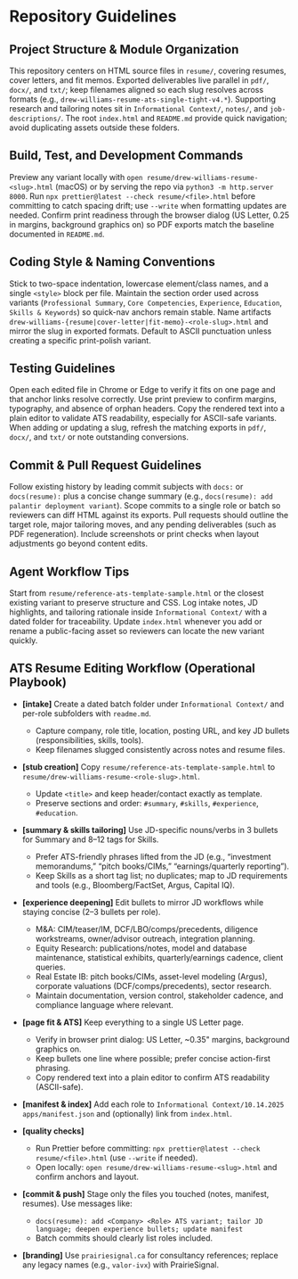 # Repository Guidelines

## Project Structure & Module Organization

This repository centers on HTML source files in `resume/`, covering resumes, cover letters, and fit memos. Exported deliverables live parallel in `pdf/`, `docx/`, and `txt/`; keep filenames aligned so each slug resolves across formats (e.g., `drew-williams-resume-ats-single-tight-v4.*`). Supporting research and tailoring notes sit in `Informational Context/`, `notes/`, and `job-descriptions/`. The root `index.html` and `README.md` provide quick navigation; avoid duplicating assets outside these folders.

## Build, Test, and Development Commands

Preview any variant locally with `open resume/drew-williams-resume-<slug>.html` (macOS) or by serving the repo via `python3 -m http.server 8000`. Run `npx prettier@latest --check resume/<file>.html` before committing to catch spacing drift; use `--write` when formatting updates are needed. Confirm print readiness through the browser dialog (US Letter, 0.25 in margins, background graphics on) so PDF exports match the baseline documented in `README.md`.

## Coding Style & Naming Conventions

Stick to two-space indentation, lowercase element/class names, and a single `<style>` block per file. Maintain the section order used across variants (`Professional Summary`, `Core Competencies`, `Experience`, `Education`, `Skills & Keywords`) so quick-nav anchors remain stable. Name artifacts `drew-williams-{resume|cover-letter|fit-memo}-<role-slug>.html` and mirror the slug in exported formats. Default to ASCII punctuation unless creating a specific print-polish variant.

## Testing Guidelines

Open each edited file in Chrome or Edge to verify it fits on one page and that anchor links resolve correctly. Use print preview to confirm margins, typography, and absence of orphan headers. Copy the rendered text into a plain editor to validate ATS readability, especially for ASCII-safe variants. When adding or updating a slug, refresh the matching exports in `pdf/`, `docx/`, and `txt/` or note outstanding conversions.

## Commit & Pull Request Guidelines

Follow existing history by leading commit subjects with `docs:` or `docs(resume):` plus a concise change summary (e.g., `docs(resume): add palantir deployment variant`). Scope commits to a single role or batch so reviewers can diff HTML against its exports. Pull requests should outline the target role, major tailoring moves, and any pending deliverables (such as PDF regeneration). Include screenshots or print checks when layout adjustments go beyond content edits.

## Agent Workflow Tips

Start from `resume/reference-ats-template-sample.html` or the closest existing variant to preserve structure and CSS. Log intake notes, JD highlights, and tailoring rationale inside `Informational Context/` with a dated folder for traceability. Update `index.html` whenever you add or rename a public-facing asset so reviewers can locate the new variant quickly.

## ATS Resume Editing Workflow (Operational Playbook)

- **[intake]** Create a dated batch folder under `Informational Context/` and per-role subfolders with `readme.md`.
  - Capture company, role title, location, posting URL, and key JD bullets (responsibilities, skills, tools).
  - Keep filenames slugged consistently across notes and resume files.

- **[stub creation]** Copy `resume/reference-ats-template-sample.html` to `resume/drew-williams-resume-<role-slug>.html`.
  - Update `<title>` and keep header/contact exactly as template.
  - Preserve sections and order: `#summary`, `#skills`, `#experience`, `#education`.

- **[summary & skills tailoring]** Use JD-specific nouns/verbs in 3 bullets for Summary and 8–12 tags for Skills.
  - Prefer ATS-friendly phrases lifted from the JD (e.g., “investment memorandums,” “pitch books/CIMs,” “earnings/quarterly reporting”).
  - Keep Skills as a short tag list; no duplicates; map to JD requirements and tools (e.g., Bloomberg/FactSet, Argus, Capital IQ).

- **[experience deepening]** Edit bullets to mirror JD workflows while staying concise (2–3 bullets per role).
  - M&A: CIM/teaser/IM, DCF/LBO/comps/precedents, diligence workstreams, owner/advisor outreach, integration planning.
  - Equity Research: publications/notes, model and database maintenance, statistical exhibits, quarterly/earnings cadence, client queries.
  - Real Estate IB: pitch books/CIMs, asset-level modeling (Argus), corporate valuations (DCF/comps/precedents), sector research.
  - Maintain documentation, version control, stakeholder cadence, and compliance language where relevant.

- **[page fit & ATS]** Keep everything to a single US Letter page.
  - Verify in browser print dialog: US Letter, ~0.35" margins, background graphics on.
  - Keep bullets one line where possible; prefer concise action-first phrasing.
  - Copy rendered text into a plain editor to confirm ATS readability (ASCII-safe).

- **[manifest & index]** Add each role to `Informational Context/10.14.2025 apps/manifest.json` and (optionally) link from `index.html`.

- **[quality checks]**
  - Run Prettier before committing: `npx prettier@latest --check resume/<file>.html` (use `--write` if needed).
  - Open locally: `open resume/drew-williams-resume-<slug>.html` and confirm anchors and layout.

- **[commit & push]** Stage only the files you touched (notes, manifest, resumes). Use messages like:
  - `docs(resume): add <Company> <Role> ATS variant; tailor JD language; deepen experience bullets; update manifest`
  - Batch commits should clearly list roles included.

- **[branding]** Use `prairiesignal.ca` for consultancy references; replace any legacy names (e.g., `valor-ivx`) with PrairieSignal.
